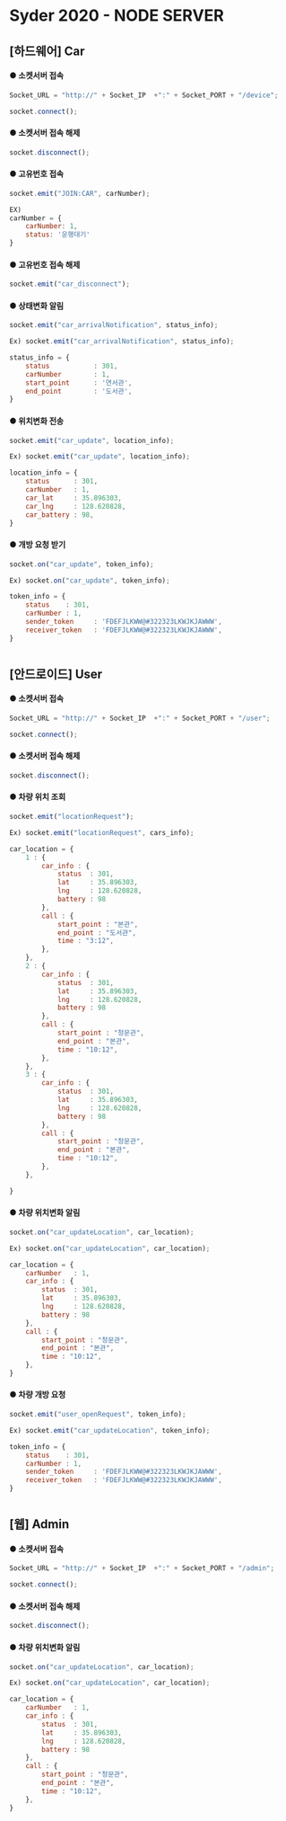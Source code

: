# Syder 2020 - NODE SERVER


## [하드웨어] Car

#### ● 소켓서버 접속
```javascript
Socket_URL = "http://" + Socket_IP  +":" + Socket_PORT + "/device";

socket.connect();
```
#### ● 소켓서버 접속 해제
```javascript
socket.disconnect();
```

#### ● 고유번호 접속
```javascript
socket.emit("JOIN:CAR", carNumber);

EX)
carNumber = {
    carNumber: 1,
    status: '운행대기'
}
```
#### ● 고유번호 접속 해제
```javascript
socket.emit("car_disconnect");
```

#### ● 상태변화 알림
```javascript
socket.emit("car_arrivalNotification", status_info); 

Ex) socket.emit("car_arrivalNotification", status_info);

status_info = {
    status           : 301,
    carNumber        : 1,
    start_point      : '연서관',
    end_point        : '도서관',
}
```

#### ● 위치변화 전송
```javascript
socket.emit("car_update", location_info);

Ex) socket.emit("car_update", location_info);

location_info = {
    status      : 301,
    carNumber   : 1,
    car_lat     : 35.896303,
    car_lng     : 128.620828,
    car_battery : 98,
}
```
#### ● 개방 요청 받기
```javascript
socket.on("car_update", token_info);

Ex) socket.on("car_update", token_info);

token_info = {
    status    : 301,
    carNumber : 1,
    sender_token     : 'FDEFJLKWW@#322323LKWJKJAWWW',
    receiver_token   : 'FDEFJLKWW@#322323LKWJKJAWWW',
}
```

#
## [안드로이드] User

#### ● 소켓서버 접속
```javascript
Socket_URL = "http://" + Socket_IP  +":" + Socket_PORT + "/user";

socket.connect();
```

#### ● 소켓서버 접속 해제
```javascript
socket.disconnect();
```

#### ● 차량 위치 조회
```javascript
socket.emit("locationRequest");

Ex) socket.emit("locationRequest", cars_info);

car_location = {
    1 : {
        car_info : {
            status  : 301,
            lat     : 35.896303,
            lng     : 128.620828,
            battery : 98
        },
        call : {
            start_point : "본관",
            end_point : "도서관",
            time : "3:12",
        },
    },
    2 : {
        car_info : {
            status  : 301,
            lat     : 35.896303,
            lng     : 128.620828,
            battery : 98
        },
        call : {
            start_point : "청문관",
            end_point : "본관",
            time : "10:12",
        },
    },
    3 : {
        car_info : {
            status  : 301,
            lat     : 35.896303,
            lng     : 128.620828,
            battery : 98
        },
        call : {
            start_point : "청문관",
            end_point : "본관",
            time : "10:12",
        },
    },

}
```

#### ● 차량 위치변화 알림
```javascript
socket.on("car_updateLocation", car_location);

Ex) socket.on("car_updateLocation", car_location);

car_location = {
    carNumber   : 1,
    car_info : {
        status  : 301,
        lat     : 35.896303,
        lng     : 128.620828,
        battery : 98
    },
    call : {
        start_point : "청문관",
        end_point : "본관",
        time : "10:12",
    },
}
```

#### ● 차량 개방 요청
```javascript
socket.emit("user_openRequest", token_info);

Ex) socket.emit("car_updateLocation", token_info);

token_info = {
    status    : 301,
    carNumber : 1,
    sender_token     : 'FDEFJLKWW@#322323LKWJKJAWWW',
    receiver_token   : 'FDEFJLKWW@#322323LKWJKJAWWW',
}
```

#
## [웹] Admin

#### ● 소켓서버 접속
```javascript
Socket_URL = "http://" + Socket_IP  +":" + Socket_PORT + "/admin";

socket.connect();
```
#### ● 소켓서버 접속 해제
```javascript
socket.disconnect();
```

#### ● 차량 위치변화 알림
```javascript
socket.on("car_updateLocation", car_location);

Ex) socket.on("car_updateLocation", car_location);

car_location = {
    carNumber   : 1,
    car_info : {
        status  : 301,
        lat     : 35.896303,
        lng     : 128.620828,
        battery : 98
    },
    call : {
        start_point : "청문관",
        end_point : "본관",
        time : "10:12",
    },
}
```
